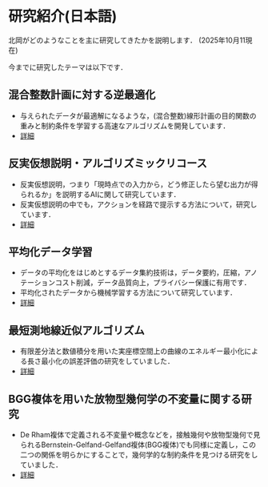 # 研究紹介(日本語)

北岡がどのようなことを主に研究してきたかを説明します．
(2025年10月11現在)

今までに研究したテーマは以下です．
## 混合整数計画に対する逆最適化
- 与えられたデータが最適解になるような，(混合整数)線形計画の目的関数の重みと制約条件を学習する高速なアルゴリズムを開発しています．
- <a href="{{ '/research_interest/inverse_optimization' | relative_url }}">詳細</a>

## 反実仮想説明・アルゴリズミックリコース
- 反実仮想説明，つまり「現時点での入力から，どう修正したら望む出力が得られるか」を説明するAIに関して研究しています．
- 反実仮想説明の中でも，アクションを経路で提示する方法について，研究しています．
- <a href="{{ '/research_interest/counterfactual_explanation' | relative_url }}">詳細</a>

## 平均化データ学習 
- データの平均化をはじめとするデータ集約技術は，データ要約，圧縮，アノテーションコスト削減，データ品質向上，プライバシー保護に有用です．
- 平均化されたデータから機械学習する方法について研究しています．
- <a href="{{ '/research_interest/averaged_data' | relative_url }}">詳細</a>

## 最短測地線近似アルゴリズム
- 有限差分法と数値積分を用いた実座標空間上の曲線のエネルギー最小化による長さ最小化の誤差評価の研究をしていました．
- <a href="{{ '/research_interest/geodesic' | relative_url }}">詳細</a>
    
## BGG複体を用いた放物型幾何学の不変量に関する研究
- De Rham複体で定義される不変量や概念などを，接触幾何や放物型幾何で見られるBernstein-Gelfand-Gelfand複体(BGG複体)でも同様に定義し，この二つの関係を明らかにすることで，幾何学的な制約条件を見つける研究をしていました．
- <a href="{{ '/research_interest/bgg_complex' | relative_url }}">詳細</a>

